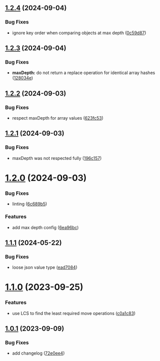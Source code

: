 ## [1.2.4](https://github.com/marcolink/generate-json-patch/compare/v1.2.3...v1.2.4) (2024-09-04)

### Bug Fixes

- ignore key order when comparing objects at max depth ([0c59d87](https://github.com/marcolink/generate-json-patch/commit/0c59d87e358c48d804ec4a5a7e059481bbe64c13))

## [1.2.3](https://github.com/marcolink/generate-json-patch/compare/v1.2.2...v1.2.3) (2024-09-04)

### Bug Fixes

- **maxDepth:** do not return a replace operation for identical array hashes ([128034e](https://github.com/marcolink/generate-json-patch/commit/128034ed26253830a26e385817a66151f522d641))

## [1.2.2](https://github.com/marcolink/generate-json-patch/compare/v1.2.1...v1.2.2) (2024-09-03)

### Bug Fixes

- respect maxDepth for array values ([623fc53](https://github.com/marcolink/generate-json-patch/commit/623fc53dfb9392381451febd20897bb25363130a))

## [1.2.1](https://github.com/marcolink/generate-json-patch/compare/v1.2.0...v1.2.1) (2024-09-03)

### Bug Fixes

- maxDepth was not respected fully ([196c157](https://github.com/marcolink/generate-json-patch/commit/196c157a302d4318a4ec63a010eb7fc946dd0032))

# [1.2.0](https://github.com/marcolink/generate-json-patch/compare/v1.1.1...v1.2.0) (2024-09-03)

### Bug Fixes

- linting ([6c689b5](https://github.com/marcolink/generate-json-patch/commit/6c689b579713c5f99ed858fe4f71ca8dca987693))

### Features

- add max depth config ([6ea96bc](https://github.com/marcolink/generate-json-patch/commit/6ea96bcc33e42242bacc127f87ef85051bece0b0))

## [1.1.1](https://github.com/marcolink/generate-json-patch/compare/v1.1.0...v1.1.1) (2024-05-22)

### Bug Fixes

- loose json value type ([ead7084](https://github.com/marcolink/generate-json-patch/commit/ead7084670d2c1191000f4c9dd181c7fe5351bef))

# [1.1.0](https://github.com/marcolink/generate-json-patch/compare/v1.0.1...v1.1.0) (2023-09-25)

### Features

- use LCS to find the least required move operations ([c0a1c83](https://github.com/marcolink/generate-json-patch/commit/c0a1c83159c2e2eda9b6cfa271b84b3223ff2b05))

## [1.0.1](https://github.com/marcolink/generate-json-patch/compare/v1.0.0...v1.0.1) (2023-09-09)

### Bug Fixes

- add changelog ([72e0ee4](https://github.com/marcolink/generate-json-patch/commit/72e0ee4b3404a57427916ea02098aa100a86f876))
